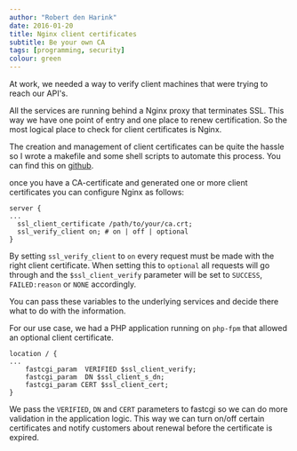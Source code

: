 ```yaml
---
author: "Robert den Harink"
date: 2016-01-20
title: Nginx client certificates
subtitle: Be your own CA
tags: [programming, security]
colour: green
---
```

At work, we needed a way to verify client machines that were trying to reach our API's.

All the services are running behind a Nginx proxy that terminates SSL. This way we have one point of entry and one place to renew certification. So the most logical place to check for client certificates is Nginx.

The creation and management of client certificates can be quite the hassle so I wrote a makefile and some shell scripts to automate this process. You can find this on [github](https://github.com/tacitic/cca).

once you have a CA-certificate and generated one or more client certificates you can configure Nginx as follows:

```nginx
server {
...
  ssl_client_certificate /path/to/your/ca.crt;
  ssl_verify_client on; # on | off | optional
}
```
By setting `ssl_verify_client` to `on` every request must be made with the right client certificate. When setting this to `optional` all requests will go through and the  `$ssl_client_verify` parameter will be set to `SUCCESS`, `FAILED:reason` or `NONE` accordingly.

You can pass these variables to the underlying services and decide there what to do with the information.

For our use case, we had a PHP application running on `php-fpm` that allowed an optional client certificate.
```nginx
location / {
...
    fastcgi_param  VERIFIED $ssl_client_verify;
    fastcgi_param  DN $ssl_client_s_dn;
    fastcgi_param CERT $ssl_client_cert;
}
```
We pass the `VERIFIED`, `DN` and `CERT` parameters to fastcgi so we can do more validation in the application logic. This way we can turn on/off certain certificates and notify customers about renewal before the certificate is expired.
